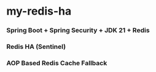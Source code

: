 # my-redis-ha

### Spring Boot + Spring Security + JDK 21 + Redis

### Redis HA (Sentinel) 

### AOP Based Redis Cache Fallback 
